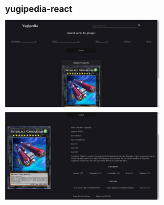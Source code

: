 # yugipedia-react

![Home page](https://github.com/thevalter/yugipedia-react/blob/main/src/assets/readme/home.png)


![Full details](https://github.com/thevalter/yugipedia-react/blob/main/src/assets/readme/fullCard.png)

![]()

![]()

![]()

![]()

![]()

![]()

![]()

